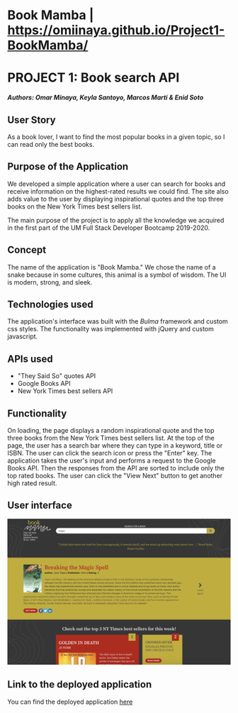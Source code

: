 # Book Mamba | https://omiinaya.github.io/Project1-BookMamba/

# PROJECT 1: Book search API

***Authors: Omar Minaya, Keyla Santoyo, Marcos Marti & Enid Soto***

## User Story

As a book lover, I want to find the most popular books in a given topic, so I can read only the best books.

## Purpose of the Application

We developed a simple application where a user can search for books and receive information on the highest-rated results we could find. The site also adds value to the user by displaying inspirational quotes and the top three books on the New York Times best sellers list.

The main purpose of the project is to apply all the knowledge we acquired in the first part of the UM Full Stack Developer Bootcamp 2019-2020.

## Concept

The name of the application is "Book Mamba." We chose the name of a snake because in some cultures, this animal is a symbol of wisdom. The UI is modern, strong, and sleek.

## Technologies used

The application's interface was built with the *Bulma* framework and custom css styles. The functionality was implemented with jQuery and custom javascript.

## APIs used

- "They Said So" quotes API
- Google Books API
- New York Times best sellers API

## Functionality

On loading, the page displays a random inspirational quote and the top three books from the New York Times best sellers list. At the top of the page, the user has a search bar where they can type in a keyword, title or ISBN. The user can click the search icon or press the "Enter" key. The application takes the user's input and performs a request to the Google Books API. Then the responses from the API are sorted to include only the top rated books. The user can click the "View Next" button to get another high rated result.

## User interface

![Book Mamba user interface](assets/images/book-mamba-ui.png)

## Link to the deployed application

You can find the deployed application [here](https://omiinaya.github.io/Project1/)








